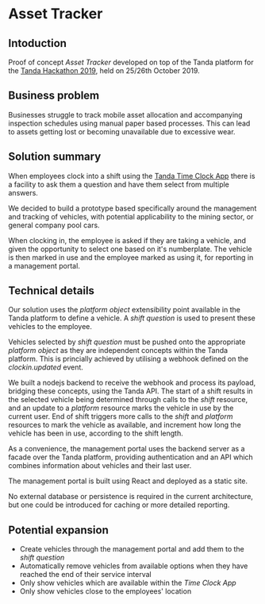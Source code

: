# Asset Tracker

## Intoduction

Proof of concept *Asset Tracker* developed on top of the Tanda platform for the [Tanda Hackathon 2019](https://www.eventbrite.com.au/e/tanda-hackathon-tickets-73074805711), held on 25/26th October 2019.

## Business problem

Businesses struggle to track mobile asset allocation and accompanying inspection schedules using manual paper based processes. This can lead to assets getting lost or becoming unavailable due to excessive wear.

## Solution summary

When employees clock into a shift using the [Tanda Time Clock App](https://www.tanda.co/features/employee-time-clock-app/) there is a facility to ask them a question and have them select from multiple answers.

We decided to build a prototype based specifically around the management and tracking of vehicles, with potential applicability to the mining sector, or general company pool cars.

When clocking in, the employee is asked if they are taking a vehicle, and given the opportunity to select one based on it's numberplate. The vehicle is then marked in use and the employee marked as using it, for reporting in a management portal.

## Technical details

Our solution uses the *platform object* extensibility point available in the Tanda platform to define a vehicle. A *shift question* is used to present these vehicles to the employee.

Vehicles selected by *shift question* must be pushed onto the appropriate *platform object* as they are independent concepts within the Tanda platform. This is princially achieved by utilising a webhook defined on the *clockin.updated* event.

We built a nodejs backend to receive the webhook and process its payload, bridging these concepts, using the Tanda API. The start of a shift results in the selected vehicle being determined through calls to the *shift* resource, and an update to a *platform* resource marks the vehicle in use by the current user. End of shift triggers more calls to the *shift* and *platform* resources to mark the vehicle as available, and increment how long the vehicle has been in use, according to the shift length. 

As a convenience, the management portal uses the backend server as a facade over the Tanda platform, providing authentication and an API which combines information about vehicles and their last user.

The management portal is built using React and deployed as a static site.

No external database or persistence is required in the current architecture, but one could be introduced for caching or more detailed reporting.

## Potential expansion

* Create vehicles through the management portal and add them to the *shift question*
* Automatically remove vehicles from available options when they have reached the end of their service interval
* Only show vehicles which are available within the *Time Clock App*
* Only show vehicles close to the employees' location
